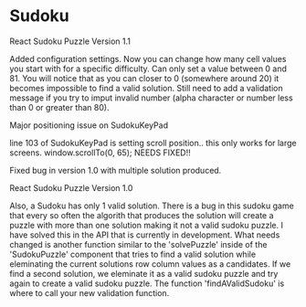 # Sudoku

React Sudoku Puzzle Version 1.1

Added configuration settings. Now you can change how many cell values you start with for a specific difficulty. Can only set a value between 0 and 81. You will notice that as you can closer to 0 (somewhere around 20) it becomes impossible to find a valid solution. Still need to add a validation message if you try to imput invalid number (alpha character or number less than 0 or greater than 80).

Major positioning issue on SudokuKeyPad 

line 103 of SudokuKeyPad is setting scroll position.. this only works for large screens. 
window.scrollTo(0, 65);
NEEDS FIXED!!

Fixed bug in version 1.0 with multiple solution produced.


React Sudoku Puzzle Version 1.0

Also, a Sudoku has only 1 valid solution. There is a bug in this sudoku game that every so often the algorith that produces the solution will create a puzzle with more than one solution making it not a valid sudoku puzzle. I have solved this in the API that is currently in development. What needs changed is another function similar to the 'solvePuzzle' inside of the 'SudokuPuzzle' component that tries to find a valid solution while eleminating the current solutions row column values as a candidates. If we find a second solution, we eleminate it as a valid sudoku puzzle and try again to create a valid sudoku puzzle. The function 'findAValidSudoku' is where to call your new validation function. 
